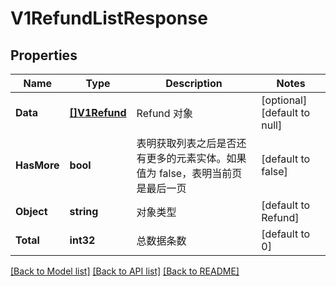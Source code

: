 # V1RefundListResponse

## Properties
Name | Type | Description | Notes
------------ | ------------- | ------------- | -------------
**Data** | [**[]V1Refund**](v1Refund.md) | Refund 对象 | [optional] [default to null]
**HasMore** | **bool** | 表明获取列表之后是否还有更多的元素实体。如果值为 false，表明当前页是最后一页 | [default to false]
**Object** | **string** | 对象类型 | [default to Refund]
**Total** | **int32** | 总数据条数 | [default to 0]

[[Back to Model list]](../README.md#documentation-for-models) [[Back to API list]](../README.md#documentation-for-api-endpoints) [[Back to README]](../README.md)


